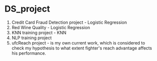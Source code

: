 # DS_project
1. Credit Card Fraud Detection project - Logistic Regression
2. Red Wine Quality - Logistic Regression 
3. KNN training project - KNN
4. NLP training project
5. ufcReach project - is my own current work, which is considered to check my hypothesis to what extent fighter's reach advantage affects his performance. 
